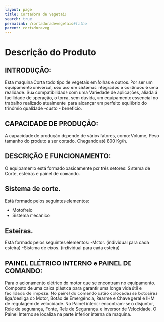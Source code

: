 ```yaml
---
layout: page
title: Cortadora de Vegetais
search: true
permalink: /cortadoradevegetais#filho
parent: cortadoraveg
---
```

# Descrição do Produto

## INTRODUÇÃO:
Esta maquina Corta todo tipo de vegetais em folhas e outros. Por ser um equipamento universal, seu uso em sistemas integrados e contínuos é uma realidade. Sua compatibilidade com uma Variedade de aplicações, aliada á facilidade de operação, o torna, sem duvida, um equipamento essencial no trabalho realizado atualmente, para alcançar um perfeito equilíbrio do trinômio qualidade -custo - beneficio.

## CAPACIDADE DE PRODUÇÃO:
A capacidade de produção depende de vários fatores, como: Volume, Peso tamanho do produto a ser cortado. Chegando até 800 Kg/h.

## DESCRIÇÃO E FUNCIONAMENTO:
O equipamento está formado basicamente por três setores: Sistema de Corte, esteiras e painel de comando.

## Sistema de corte.
 Está formado pelos seguintes elementos:
- Motofreio
- Sistema mecanico


## Esteiras.
Está formado pelos seguintes elementos:
-Motor. (individual para cada esteira)
-Sistema de eixos. (individual para cada esteira)

## PAINEL ELÉTRICO INTERNO e PAINEL DE COMANDO:
Para o acionamento elétrico do motor que se encontram no equipamento.
Composto de uma caixa plástica para garantir uma longa vida útil e facilidade de limpeza.
No painel de comando estão colocadas as botoeiras liga/desliga do Motor, Botão de Emergência, Rearme e Chave geral e IHM de regulagem de velocidade.
No Painel interior encontram-se o disjuntor, Rele de segurança, Fonte, Rele de Segurança, e inversor de Velocidade.
O Painel Interno se localiza na parte inferior interna da maquina.